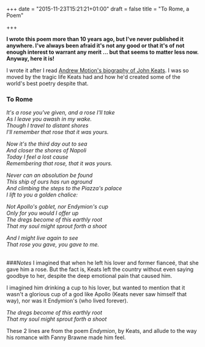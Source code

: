 +++
date = "2015-11-23T15:21:21+01:00"
draft = false
title = "To Rome, a Poem"

+++

**I wrote this poem more than 10 years ago, but I've never published it anywhere. I've always been afraid it's not any good or that it's of not enough interest to warrant any merit ... but that seems to matter less now. Anyway, here it is!**

I wrote it after I read [Andrew Motion's biography of John Keats](http://www.amazon.co.uk/dp/0571172288 "Keats by Andrew Motion on Amazon.co.uk"). I was so moved by the tragic life Keats had and how he'd created some of the world's best poetry despite that.

### To Rome

_It's a rose you've given, and a rose I'll take_<br/>
_As I leave you awash in my wake._<br/>
_Though I travel to distant shores_<br/>
_I'll remember that rose that it was yours._<br/>

_Now it's the third day out to sea_<br/>
_And closer the shores of Napoli_<br/>
_Today I feel a lost cause_<br/>
_Remembering that rose, that it was yours._<br/>

_Never can an absolution be found_<br/>
_This ship of ours has run aground_<br/>
_And climbing the steps to the Piazza's palace_<br/>
_I lift to you a golden chalice:_<br/>

_Not Apollo's goblet, nor Endymion's cup_<br/>
_Only for you would I offer up_<br/>
_The dregs become of this earthly root_<br/>
_That my soul might sprout forth a shoot_<br/>

_And I might live again to see_<br/>
_That rose you gave, you gave to me._<br/><br/>


###_Notes_
I imagined that when he left his lover and former fianceé, that she gave him a rose. But the fact is, Keats left the country without even saying goodbye to her, despite the deep emotional pain that caused him.

I imagined him drinking a cup to his lover, but wanted to mention that it wasn't a glorious cup of a god like Apollo (Keats never saw himself that way), nor was it Endymion's (who lived forever).

_The dregs become of this earthly root_<br/>
_That my soul might sprout forth a shoot_<br/>

These 2 lines are from the poem _Endymion_, by Keats, and allude to the way his romance with Fanny Brawne made him feel.
